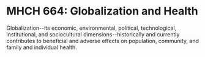 # MHCH 664: Globalization and Health

Globalization--its economic, environmental, political, technological, institutional, and sociocultural dimensions--historically and currently contributes to beneficial and adverse effects on population, community, and family and individual health.